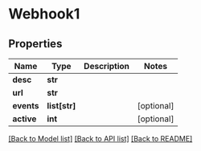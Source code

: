 # Webhook1

## Properties
Name | Type | Description | Notes
------------ | ------------- | ------------- | -------------
**desc** | **str** |  | 
**url** | **str** |  | 
**events** | **list[str]** |  | [optional] 
**active** | **int** |  | [optional] 

[[Back to Model list]](../README.md#documentation-for-models) [[Back to API list]](../README.md#documentation-for-api-endpoints) [[Back to README]](../README.md)


